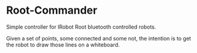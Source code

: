 # Root-Commander

Simple controller for IRobot Root bluetooth controlled robots.

Given a set of points, some connected and some not, the intention is to get the robot to draw those lines on a whiteboard. 
